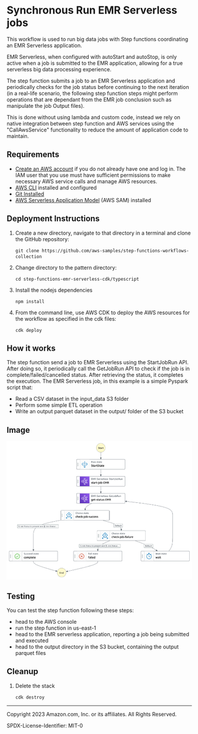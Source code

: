 # Synchronous Run EMR Serverless jobs

This workflow is used to run big data jobs with Step functions coordinating an EMR Serverless application.

EMR Serverless, when configured with autoStart and autoStop, is only active when a job is submitted to the EMR application, allowing for a true serverless big data processing experience.

The step function submits a job to an EMR Serverless application and periodically checks for the job status before continuing to the next iteration (in a real-life scenario, the following step function steps might perform operations that are dependant from the EMR job conclusion such as manipulate the job Output files). 

This is done without using lambda and custom code, instead we rely on native integration between step function and AWS services using the "CallAwsService" functionality to reduce the amount of application code to maintain.



## Requirements

* [Create an AWS account](https://portal.aws.amazon.com/gp/aws/developer/registration/index.html) if you do not already have one and log in. The IAM user that you use must have sufficient permissions to make necessary AWS service calls and manage AWS resources.
* [AWS CLI](https://docs.aws.amazon.com/cli/latest/userguide/install-cliv2.html) installed and configured
* [Git Installed](https://git-scm.com/book/en/v2/Getting-Started-Installing-Git)
* [AWS Serverless Application Model](https://docs.aws.amazon.com/serverless-application-model/latest/developerguide/serverless-sam-cli-install.html) (AWS SAM) installed

## Deployment Instructions

1. Create a new directory, navigate to that directory in a terminal and clone the GitHub repository:
    ``` 
    git clone https://github.com/aws-samples/step-functions-workflows-collection
    ```
2. Change directory to the pattern directory:
    ```
    cd step-functions-emr-serverless-cdk/typescript
    ```
3. Install the nodejs dependencies
    ```
    npm install
    ```
3. From the command line, use AWS CDK to deploy the AWS resources for the workflow as specified in the cdk files:
    ```
    cdk deploy
    ```

## How it works

The step function send a job to EMR Serverless using the StartJobRun API. After doing so, it periodically call the GetJobRun API to check if the job is in complete/failed/cancelled status.
After retrieving the status, it completes the execution.
The EMR Serverless job, in this example is a simple Pyspark script that:

* Read a CSV dataset in the input_data S3 folder
* Perform some simple ETL operation
* Write an output parquet dataset in the output/ folder of the S3 bucket

## Image
![image](./resources/statemachine.png)

## Testing

You can test the step function following these steps: 
* head to the AWS console
* run the step function in us-east-1
* head to the EMR serverless application, reporting a job being submitted and executed
* head to the output directory in the S3 bucket, containing the output parquet files


## Cleanup
 
1. Delete the stack
    ```bash
    cdk destroy
    ```
----
Copyright 2023 Amazon.com, Inc. or its affiliates. All Rights Reserved.

SPDX-License-Identifier: MIT-0